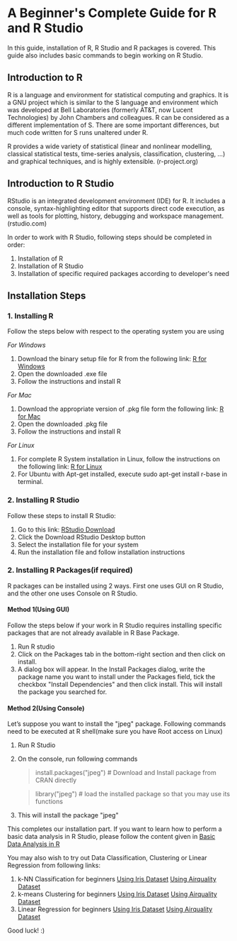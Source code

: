 # A Beginner's Complete Guide for R and R Studio 
In this guide, installation of R, R Studio and R packages is covered. This guide also includes basic commands to begin working on R Studio. 

## Introduction to R
R is a language and environment for statistical computing and graphics. It is a GNU project which is similar to the S language and environment which was developed at Bell Laboratories (formerly AT&T, now Lucent Technologies) by John Chambers and colleagues. R can be considered as a different implementation of S. There are some important differences, but much code written for S runs unaltered under R.

R provides a wide variety of statistical (linear and nonlinear modelling, classical statistical tests, time-series analysis, classification, clustering, …) and graphical techniques, and is highly extensible. (r-project.org)

## Introduction to R Studio
RStudio is an integrated development environment (IDE) for R. It includes a console, syntax-highlighting editor that supports direct code execution, as well as tools for plotting, history, debugging and workspace management. (rstudio.com)

In order to work with R Studio, following steps should be completed in order:
1. Installation of R
2. Installation of R Studio
3. Installation of specific required packages according to developer's need

## Installation Steps
### 1. Installing R
Follow the steps below with respect to the operating system you are using

_For Windows_
1. Download the binary setup file for R from the following link: [R for Windows](https://cran.r-project.org/bin/windows/base/) 
2. Open the downloaded .exe file
3. Follow the instructions and install R


_For Mac_
1. Download the appropriate version of .pkg file form the following link: [R for Mac](https://cran.r-project.org/bin/macosx/) 
2. Open the downloaded .pkg file
3. Follow the instructions and install R

_For Linux_
1. For complete R System installation in Linux, follow the instructions on the following link: [R for Linux](https://cran.r-project.org/) 
2. For Ubuntu with Apt-get installed, execute sudo apt-get install r-base in terminal.

### 2. Installing R Studio
Follow these steps to install R Studio:
1. Go to this link: [RStudio Download](https://www.rstudio.com/products/rstudio/download/)
2. Click the Download RStudio Desktop button
3. Select the installation file for your system
4. Run the installation file and follow installation instructions

### 2. Installing R Packages(if required)
R packages can be installed using 2 ways. First one uses GUI on R Studio, and the other one uses Console on R Studio.
#### Method 1(Using GUI)
Follow the steps below if your work in R Studio requires installing specific packages that are not already available in R Base Package.
1. Run R studio
2. Click on the Packages tab in the bottom-right section and then click on install. 
3. A dialog box will appear. In the Install Packages dialog, write the package name you want to install under the Packages field, tick the checkbox "Install Dependencies" and then click install. This will install the package you searched for.

#### Method 2(Using Console)
Let’s suppose you want to install the "jpeg" package. Following commands need to be executed at R shell(make sure you have Root access on Linux)
1. Run R Studio
2. On the console, run following commands
   >install.packages("jpeg") # Download and Install package from CRAN directly
   
   >library("jpeg") # load the installed package so that you may use its functions
3. This will install the package "jpeg"
 
This completes our installation part. If you want to learn how to perform a basic data analysis in R Studio, please follow the content given in [Basic Data Analysis in R](http://rpubs.com/Nitika/BasicDataAnalysisCommands)

You may also wish to try out Data Classification, Clustering or Linear Regression from following links:
  1. k-NN Classification for beginners
      [Using Iris Dataset](http://rpubs.com/Nitika/kNN_Iris)
      [Using Airquality Dataset](http://rpubs.com/Nitika/knn_Airquality)
  2. k-means Clustering for beginners
      [Using Iris Dataset](http://rpubs.com/Nitika/kmeans_Iris)
      [Using Airquality Dataset](http://rpubs.com/Nitika/kmeans_Airquality)
  3. Linear Regression for beginners
      [Using Iris Dataset](http://rpubs.com/Nitika/linearRegression_Iris)
      [Using Airquality Dataset](http://rpubs.com/Nitika/linearRegression_Airquality)
    
Good luck! :)
